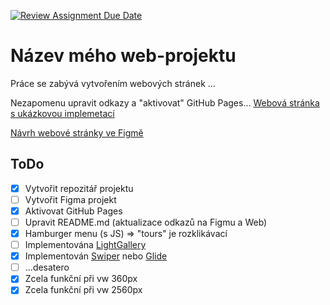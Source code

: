 [![Review Assignment Due Date](https://classroom.github.com/assets/deadline-readme-button-24ddc0f5d75046c5622901739e7c5dd533143b0c8e959d652212380cedb1ea36.svg)](https://classroom.github.com/a/KU8eozPI)
# Název mého web-projektu
Práce se zabývá vytvořením webových stránek ...

Nezapomenu upravit odkazy a "aktivovat" GitHub Pages... 
[Webová stránka s ukázkovou implemetací](https://pslib-cz.github.io/2022-l3-web-site-adamvrtek/)

[Návrh webové stránky ve Figmě](https://www.figma.com/)

## ToDo
- [x] Vytvořit repozitář projektu
- [ ] Vytvořit Figma projekt
- [x] Aktivovat GitHub Pages
- [ ] Upravit README.md (aktualizace odkazů na Figmu a Web)
- [x] Hamburger menu (s JS) => "tours" je rozklikávací
- [ ] Implementována [LightGallery](https://github.com/sachinchoolur/lightGallery)
- [x] Implementován [Swiper](https://swiperjs.com/) nebo [Glide](https://glidejs.com/)
- [ ] ...desatero
- [x] Zcela funkční při vw 360px
- [x] Zcela funkční při vw 2560px
